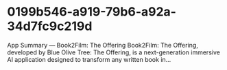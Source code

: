 # 0199b546-a919-79b6-a92a-34d7fc9c219d
App Summary — Book2Film: The Offering  Book2Film: The Offering, developed by Blue Olive Tree: The Offering, is a next-generation immersive AI application designed to transform any written book in...
